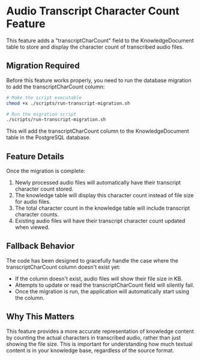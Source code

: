 # Audio Transcript Character Count Feature

This feature adds a "transcriptCharCount" field to the KnowledgeDocument table to store and display the character count of transcribed audio files.

## Migration Required

Before this feature works properly, you need to run the database migration to add the transcriptCharCount column:

```bash
# Make the script executable
chmod +x ./scripts/run-transcript-migration.sh

# Run the migration script
./scripts/run-transcript-migration.sh
```

This will add the transcriptCharCount column to the KnowledgeDocument table in the PostgreSQL database.

## Feature Details

Once the migration is complete:

1. Newly processed audio files will automatically have their transcript character count stored.
2. The knowledge table will display this character count instead of file size for audio files.
3. The total character count in the knowledge table will include transcript character counts.
4. Existing audio files will have their transcript character count updated when viewed.

## Fallback Behavior

The code has been designed to gracefully handle the case where the transcriptCharCount column doesn't exist yet:

- If the column doesn't exist, audio files will show their file size in KB.
- Attempts to update or read the transcriptCharCount field will silently fail.
- Once the migration is run, the application will automatically start using the column.

## Why This Matters

This feature provides a more accurate representation of knowledge content by counting the actual characters in transcribed audio, rather than just showing the file size. This is important for understanding how much textual content is in your knowledge base, regardless of the source format.
